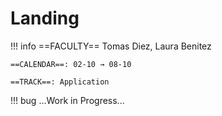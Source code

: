 # Landing

!!! info 
    ==FACULTY== Tomas Diez, Laura Benitez

    ==CALENDAR==: 02-10 → 08-10

    ==TRACK==: Application

!!! bug 
    ...Work in Progress...
